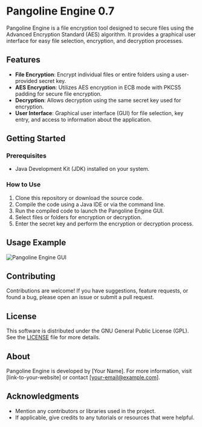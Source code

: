 # Pangoline Engine 0.7

Pangoline Engine is a file encryption tool designed to secure files using the Advanced Encryption Standard (AES) algorithm. It provides a graphical user interface for easy file selection, encryption, and decryption processes.

## Features

- **File Encryption**: Encrypt individual files or entire folders using a user-provided secret key.
- **AES Encryption**: Utilizes AES encryption in ECB mode with PKCS5 padding for secure file encryption.
- **Decryption**: Allows decryption using the same secret key used for encryption.
- **User Interface**: Graphical user interface (GUI) for file selection, key entry, and access to information about the application.

## Getting Started

### Prerequisites

- Java Development Kit (JDK) installed on your system.

### How to Use

1. Clone this repository or download the source code.
2. Compile the code using a Java IDE or via the command line.
3. Run the compiled code to launch the Pangoline Engine GUI.
4. Select files or folders for encryption or decryption.
5. Enter the secret key and perform the encryption or decryption process.

## Usage Example

![Pangoline Engine GUI](path/to/screenshot.png)

## Contributing

Contributions are welcome! If you have suggestions, feature requests, or found a bug, please open an issue or submit a pull request.

## License

This software is distributed under the GNU General Public License (GPL). See the [LICENSE](path/to/LICENSE) file for more details.

## About

Pangoline Engine is developed by [Your Name]. For more information, visit [link-to-your-website] or contact [your-email@example.com].

## Acknowledgments

- Mention any contributors or libraries used in the project.
- If applicable, give credits to any tutorials or resources that were helpful.

